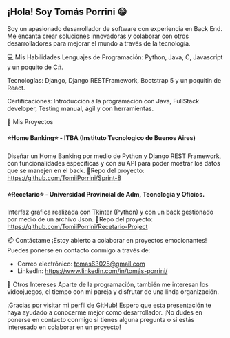 ## ¡Hola! Soy Tomás Porrini 😁
Soy un apasionado desarrollador de software con experiencia en Back End. Me encanta crear soluciones innovadoras y colaborar con otros desarrolladores para mejorar el mundo a través de la tecnología.

💻 Mis Habilidades
Lenguajes de Programación: Python, Java, C, Javascript y un poquito de C#.

Tecnologías: Django, Django RESTFramework, Bootstrap 5 y un poquitin de React.

Certificaciones: Introduccion a la programacion con Java, FullStack developer, Testing manual, ágil y con herramientas.

🚀 Mis Proyectos
#### ⭐Home Banking⭐ - ITBA (Instituto Tecnologico de Buenos Aires)
Diseñar un Home Banking por medio de Python y Django REST Framework, con funcionalidades especificas y con su API para poder mostrar los datos que se manejen en el back.
📂Repo del proyecto: https://github.com/TomiiPorrini/Sprint-8

#### ⭐Recetario⭐ - Universidad Provincial de Adm, Tecnologia y Oficios.
Interfaz grafica realizada con Tkinter (Python) y con un back gestionado por medio de un archivo Json.
📂Repo del proyecto: https://github.com/TomiiPorrini/Recetario-Project

📫 Contáctame
¡Estoy abierto a colaborar en proyectos emocionantes! Puedes ponerse en contacto conmigo a través de:
- Correo electrónico: tomas63025@gmail.com
- LinkedIn: https://www.linkedin.com/in/tomás-porrini/

🎉 Otros Intereses
Aparte de la programación, también me interesan los videojuegos, el tiempo con mi pareja y disfrutar de una linda organización.

¡Gracias por visitar mi perfil de GitHub! Espero que esta presentación te haya ayudado a conocerme mejor como desarrollador. ¡No dudes en ponerse en contacto conmigo si tienes alguna pregunta o si estás interesado en colaborar en un proyecto!
